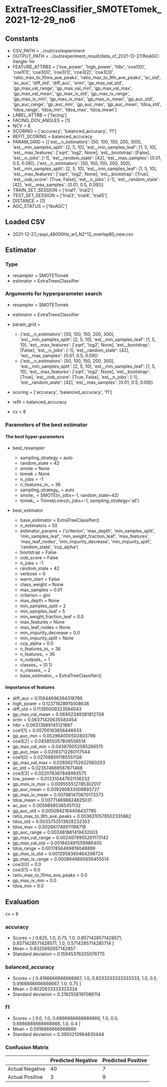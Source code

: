 # ExtraTreesClassifier_SMOTETomek_2021-12-29_no6
## Constants
- CSV_PATH = ../out/csv/experiment
- OUTPUT_PATH = ../out/experiment_result/data_of_2021-12-27/NoAGC-0angle-1m
- FEATURE_ATTRBS = ['low_power', 'high_power', 'hlbr', 'coe1[0]', 'coe1[1]', 'coe3[0]', 'coe3[1]', 'coe3[2]', 'coe3[3]', 'ratio_max_to_10ms_ave_peaks', 'ratio_max_to_9th_ave_peaks', 'ac_std', 'ac_auc', 'diff_std', 'diff_auc', 'srmr', 'gp_max_val_std', 'gp_max_val_range', 'gp_max_val_min', 'gp_max_val_max', 'gp_max_val_mean', 'gp_max_ix_std', 'gp_max_ix_range', 'gp_max_ix_min', 'gp_max_ix_max', 'gp_max_ix_mean', 'gp_auc_std', 'gp_auc_range', 'gp_auc_min', 'gp_auc_max', 'gp_auc_mean', 'tdoa_std', 'tdoa_range', 'tdoa_min', 'tdoa_max', 'tdoa_mean']
- LABEL_ATTRB = ['facing']
- FACING_DOV_ANGLES = [1]
- NCV = 8
- SCORING = ['accuracy', 'balanced_accuracy', 'f1']
- REFIT_SCORING = balanced_accuracy
- PARAM_GRID = [{'est__n_estimators': [50, 100, 150, 200, 300], 'est__min_samples_split': [2, 5, 10], 'est__min_samples_leaf': [1, 5, 10], 'est__max_features': ['sqrt', 'log2', None], 'est__bootstrap': [False], 'est__n_jobs': [-1], 'est__random_state': [42], 'est__max_samples': [0.01, 0.5, 0.09]}, {'est__n_estimators': [50, 100, 150, 200, 300], 'est__min_samples_split': [2, 5, 10], 'est__min_samples_leaf': [1, 5, 10], 'est__max_features': ['sqrt', 'log2', None], 'est__bootstrap': [True], 'est__oob_score': [True, False], 'est__n_jobs': [-1], 'est__random_state': [42], 'est__max_samples': [0.01, 0.5, 0.09]}]
- TRAIN_SET_SESSION = ['trial1', 'trial2']
- TEST_SET_SESSION = ['trial3', 'trial4', 'trial5']
- DISTANCE = [1]
- AGC_STATUS = ['NoAGC']

## Loaded CSV
- 2021-12-27_raspi_48000Hz_w1_N2^12_overlap80_new.csv

## Estimator
### Type
- resampler = SMOTETomek
- estimator = ExtraTreesClassifier

### Arguments for hyperparameter search
- resampler = SMOTETomek
- estimator = ExtraTreesClassifier
- param_grid = 
	- {'est__n_estimators': [50, 100, 150, 200, 300], 'est__min_samples_split': [2, 5, 10], 'est__min_samples_leaf': [1, 5, 10], 'est__max_features': ['sqrt', 'log2', None], 'est__bootstrap': [False], 'est__n_jobs': [-1], 'est__random_state': [42], 'est__max_samples': [0.01, 0.5, 0.09]}
	- {'est__n_estimators': [50, 100, 150, 200, 300], 'est__min_samples_split': [2, 5, 10], 'est__min_samples_leaf': [1, 5, 10], 'est__max_features': ['sqrt', 'log2', None], 'est__bootstrap': [True], 'est__oob_score': [True, False], 'est__n_jobs': [-1], 'est__random_state': [42], 'est__max_samples': [0.01, 0.5, 0.09]}

- scoring = ['accuracy', 'balanced_accuracy', 'f1']
- refit = balanced_accuracy
- cv = 8

### Parameters of the best estimator
#### The best hyper-parameters
- best_resampler
	- sampling_strategy = auto
	- random_state = 42
	- smote = None
	- tomek = None
	- n_jobs = -1
	- n_features_in_ = 36
	- sampling_strategy_ = auto
	- smote_ = SMOTE(n_jobs=-1, random_state=42)
	- tomek_ = TomekLinks(n_jobs=-1, sampling_strategy='all')

- best_estimator
	- base_estimator = ExtraTreeClassifier()
	- n_estimators = 50
	- estimator_params = ('criterion', 'max_depth', 'min_samples_split', 'min_samples_leaf', 'min_weight_fraction_leaf', 'max_features', 'max_leaf_nodes', 'min_impurity_decrease', 'min_impurity_split', 'random_state', 'ccp_alpha')
	- bootstrap = False
	- oob_score = False
	- n_jobs = -1
	- random_state = 42
	- verbose = 0
	- warm_start = False
	- class_weight = None
	- max_samples = 0.01
	- criterion = gini
	- max_depth = None
	- min_samples_split = 2
	- min_samples_leaf = 5
	- min_weight_fraction_leaf = 0.0
	- max_features = None
	- max_leaf_nodes = None
	- min_impurity_decrease = 0.0
	- min_impurity_split = None
	- ccp_alpha = 0.0
	- n_features_in_ = 36
	- n_features_ = 36
	- n_outputs_ = 1
	- classes_ = [0 1]
	- n_classes_ = 2
	- base_estimator_ = ExtraTreeClassifier()

#### Importance of features
- diff_auc = 0.15644696264318786
- high_power = 0.12371628915008638
- diff_std = 0.11385009323584043
- gp_max_val_mean = 0.06902349381812709
- srmr = 0.06371420635583454
- hlbr = 0.06313989145121887
- coe1[1] = 0.05700163656446933
- gp_auc_min = 0.052964000502803796
- coe3[2] = 0.045855057806556514
- gp_max_val_min = 0.043876052585266515
- gp_auc_max = 0.03193712260117544
- coe1[0] = 0.027088591185551136
- gp_max_val_max = 0.026562752622560203
- ac_std = 0.023574669567871468
- coe3[3] = 0.022078367848993575
- low_power = 0.013310447831136232
- gp_max_ix_max = 0.009555512785302017
- gp_auc_mean = 0.009290833009893727
- gp_max_ix_mean = 0.007881470670173373
- tdoa_mean = 0.007714698824825031
- ac_auc = 0.00598595365451132
- gp_auc_std = 0.0050942164408437785
- ratio_max_to_9th_ave_peaks = 0.0036210578502335862
- tdoa_std = 0.0033753513828232353
- tdoa_max = 0.002661749511198718
- gp_auc_range = 0.002481881419432003
- gp_max_val_range = 0.0024079955261173142
- gp_max_val_std = 0.001843491559986405
- tdoa_range = 0.0017856469819048889
- gp_max_ix_std = 0.0012958360464298724
- gp_max_ix_range = 0.0008646685656455514
- coe3[0] = 0.0
- coe3[1] = 0.0
- ratio_max_to_10ms_ave_peaks = 0.0
- gp_max_ix_min = 0.0
- tdoa_min = 0.0

## Evaluation
cv = 8
### accuracy
- Scores = [ 0.625, 1.0, 0.75, 1.0, 0.8571428571428571, 0.8571428571428571, 1.0, 0.5714285714285714 ]
- Mean = 0.8325892857142857
- Standard deviation = 0.15945376205076775

### balanced_accuracy
- Scores = [ 0.4166666666666667, 1.0, 0.8333333333333333, 1.0, 0.5, 0.9166666666666667, 1.0, 0.75 ]
- Mean = 0.8020833333333334
- Standard deviation = 0.2162556197086114

### f1
- Scores = [ 0.0, 1.0, 0.6666666666666666, 1.0, 0.0, 0.6666666666666666, 1.0, 0.4 ]
- Mean = 0.5916666666666666
- Standard deviation = 0.3950210964830444

### Confusion Matrix
|  | Predicted Negative | Predicted Positive |
| --- | --- | --- |
| Actual Negative | 40 | 7 |
| Actual Positive | 3 | 9 |

      